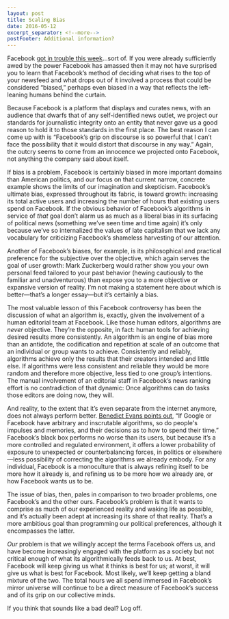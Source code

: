 ```yaml
---
layout: post
title: Scaling Bias
date: 2016-05-12
excerpt_separator: <!--more-->
postFooter: Additional information?
---
```


Facebook <a href="http://www.nytimes.com/2016/05/10/technology/conservatives-accuse-facebook-of-political-bias.html?_r=0">got in trouble this week</a>…sort of. If you were already sufficiently awed by the power Facebook has amassed then it may not have surprised you to learn that Facebook’s method of deciding what rises to the top of your newsfeed and what drops out of it involved a process that could be considered “biased,” perhaps even biased in a way that reflects the left-leaning humans behind the curtain.

Because Facebook is a platform that displays and curates news, with an audience that dwarfs that of any self-identified news outlet, we project our standards for journalistic integrity onto an entity that never gave us a good reason to hold it to those standards in the first place. The best reason I can come up with is “Facebook’s grip on discourse is so powerful that I can’t face the possibility that it would distort that discourse in any way.” Again, the outcry seems to come from an innocence we projected onto Facebook, not anything the company said about itself.

If bias is a problem, Facebook is certainly biased in more important domains than American politics, and our focus on that current narrow, concrete example shows the limits of our imagination and skepticism. Facebook’s ultimate bias, expressed throughout its fabric, is toward growth: increasing its total active users and increasing the number of hours that existing users spend on Facebook. If the obvious behavior of Facebook’s algorithms in service of <em>that</em> goal don’t alarm us as much as a liberal bias in its surfacing of political news (something we’ve seen time and time again) it’s only because we’ve so internalized the values of late capitalism that we lack any vocabulary for criticizing Facebook’s shameless harvesting of our attention.

Another of Facebook’s biases, for example, is its philosophical and practical preference for the subjective over the objective, which again serves the goal of user growth: Mark Zuckerberg would rather show you your own personal feed tailored to your past behavior (hewing cautiously to the familiar and unadventurous) than expose you to a more objective or expansive version of reality. I’m not making a statement here about which is better—that’s a longer essay—but it’s certainly a bias.

The most valuable lesson of this Facebook controversy has been the discussion of what an algorithm is, exactly, given the involvement of a human editorial team at Facebook. Like those human editors, algorithms are <em>never</em> objective. They’re the opposite, in fact: human tools for achieving desired results more consistently. An algorithm is an engine of bias more than an antidote, the codification and repetition at scale of an outcome that an individual or group wants to achieve. Consistently and reliably, algorithms achieve only the results that their creators intended and little else. If algorithms were less consistent and reliable they would be more random and therefore more objective, less tied to one group’s intentions. The manual involvement of an editorial staff in Facebook’s news ranking effort is no contradiction of that dynamic: Once algorithms can do tasks those editors are doing now, they will.

And reality, to the extent that it’s even separate from the internet anymore, does not always perform better. <a href="http://ben-evans.com/benedictevans/2015/9/14/distribution-and-audience">Benedict Evans points out</a>, “If Google or Facebook have arbitrary and inscrutable algorithms, so do people's impulses and memories, and their decisions as to how to spend their time.” Facebook’s black box performs no worse than its users, but because it’s a more controlled and regulated environment, it offers a lower probability of exposure to unexpected or counterbalancing forces, in politics or elsewhere—less possibility of correcting the algorithms we already embody. For any individual, Facebook is a monoculture that is always refining itself to be more how it already is, and refining us to be more how we already are, or how Facebook wants us to be.

The issue of bias, then, pales in comparison to two broader problems, one Facebook’s and the other ours. Facebook’s problem is that it wants to comprise as much of our experienced reality and waking life as possible, and it’s actually been adept at increasing its share of that reality. That’s a more ambitious goal than programming our political preferences, although it encompasses the latter.

<em>Our </em>problem is that we willingly accept the terms Facebook offers us, and have become increasingly engaged with the platform as a society but not critical enough of what its algorithmically feeds back to us. At best, Facebook will keep giving us what it thinks is best for us; at worst, it will give us what is best for Facebook. Most likely, we’ll keep getting a bland mixture of the two. The total hours we all spend immersed in Facebook’s mirror universe will continue to be a direct measure of Facebook’s success and of its grip on our collective minds.

If you think that sounds like a bad deal? Log off.